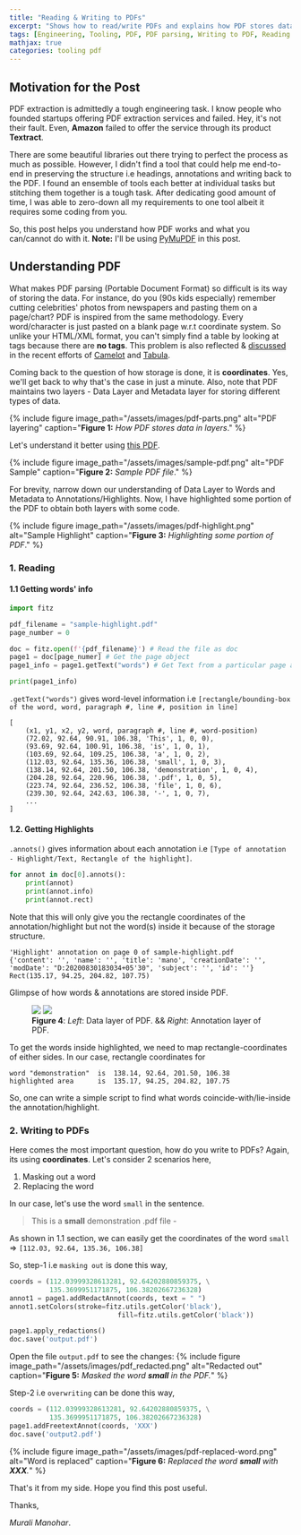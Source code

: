 ```yaml
---
title: "Reading & Writing to PDFs"
excerpt: "Shows how to read/write PDFs and explains how PDF stores data"
tags: [Engineering, Tooling, PDF, PDF parsing, Writing to PDF, Reading PDFs]
mathjax: true
categories: tooling pdf
---
```


## Motivation for the Post

PDF extraction is admittedly a tough engineering task. I know people who founded startups offering PDF extraction services and failed. Hey, it's not their fault. Even, __Amazon__ failed to offer the service through its product __Textract__. 

There are some beautiful libraries out there trying to perfect the process as much as possible. However, I didn't find a tool that could help me end-to-end in preserving the structure i.e headings, annotations and writing back to the PDF. I found an ensemble of tools each better at individual tasks but stitching them together is a tough task. After dedicating good amount of time, I was able to zero-down all my requirements to one tool albeit it requires some coding from you.

So, this post helps you understand how PDF works and what you can/cannot do with it. __Note:__ I'll be using [PyMuPDF](https://pymupdf.readthedocs.io/en/latest/) in this post.

## Understanding PDF 

What makes PDF parsing (Portable Document Format) so difficult is its way of storing the data. For instance, do you (90s kids especially) remember cutting celebrities' photos from newspapers and pasting them on a page/chart? PDF is inspired from the same methodology. Every word/character is just pasted on a blank page w.r.t coordinate system. So unlike your HTML/XML format, you can't simply find a table by looking at tags because there are __no tags__. This problem is also reflected & [discussed](https://youtu.be/99A9Fz6uHAA) in the recent efforts of [Camelot](https://camelot-py.readthedocs.io/en/master/) and [Tabula](https://tabula-py.readthedocs.io/en/latest/).

Coming back to the question of how storage is done, it is __coordinates__. Yes, we'll get back to why that's the case in just a minute. Also, note that PDF maintains two layers - Data Layer and Metadata layer for storing different types of data.

{% include figure image_path="/assets/images/pdf-parts.png" alt="PDF layering" caption="__Figure 1:__ _How PDF stores data in layers_." %}

Let's understand it better using [this PDF](http://africau.edu/images/default/sample.pdf).

{% include figure image_path="/assets/images/sample-pdf.png" alt="PDF Sample" caption="__Figure 2:__ _Sample PDF file_." %}

For brevity, narrow down our understanding of Data Layer to Words and Metadata to Annotations/Highlights. Now, I have highlighted some portion of the PDF to obtain both layers with some code.

{% include figure image_path="/assets/images/pdf-highlight.png" alt="Sample Highlight" caption="__Figure 3:__ _Highlighting some portion of PDF_." %}

### 1. Reading
#### 1.1 Getting words' info

```python
import fitz

pdf_filename = "sample-highlight.pdf"
page_number = 0

doc = fitz.open(f'{pdf_filename}') # Read the file as doc
page1 = doc[page_numer] # Get the page object
page1_info = page1.getText("words") # Get Text from a particular page as a list of words.

print(page1_info)
```

 `.getText("words")` gives word-level information i.e `[rectangle/bounding-box of the word, word, paragraph #, line #, position in line]`

```
[
    (x1, y1, x2, y2, word, paragraph #, line #, word-position)
    (72.02, 92.64, 90.91, 106.38, 'This', 1, 0, 0),
    (93.69, 92.64, 100.91, 106.38, 'is', 1, 0, 1),
    (103.69, 92.64, 109.25, 106.38, 'a', 1, 0, 2),
    (112.03, 92.64, 135.36, 106.38, 'small', 1, 0, 3),
    (138.14, 92.64, 201.50, 106.38, 'demonstration', 1, 0, 4),
    (204.28, 92.64, 220.96, 106.38, '.pdf', 1, 0, 5),
    (223.74, 92.64, 236.52, 106.38, 'file', 1, 0, 6),
    (239.30, 92.64, 242.63, 106.38, '-', 1, 0, 7),
    ...
]
```

#### 1.2. Getting Highlights

 `.annots()` gives information about each annotation i.e `[Type of annotation - Highlight/Text, Rectangle of the highlight]`.

```python
for annot in doc[0].annots():
    print(annot)
    print(annot.info)
    print(annot.rect)
```

Note that this will only give you the rectangle coordinates of the annotation/highlight but not the word(s) inside it because of the storage structure.

```
'Highlight' annotation on page 0 of sample-highlight.pdf
{'content': '', 'name': '', 'title': 'mano', 'creationDate': '', 'modDate': "D:20200830183034+05'30", 'subject': '', 'id': ''}
Rect(135.17, 94.25, 204.82, 107.75)
```

Glimpse of how words & annotations are stored inside PDF.

<figure class="half">
    <a href="{{ site.url }}{{ site.baseurl }}/assets/images/pdf-text-only.png"><img src="{{ site.url }}{{ site.baseurl }}/assets/images/pdf-text-only.png"></a>
    <a href="{{ site.url }}{{ site.baseurl }}/assets/images/pdf-only-highlight.png"><img src="{{ site.url }}{{ site.baseurl }}/assets/images/pdf-only-highlight.png"></a>
    <figcaption><b>Figure 4</b>: <i>Left</i>: Data layer of PDF. && <i>Right</i>: Annotation layer of PDF.</figcaption>
</figure>

To get the words inside highlighted, we need to map rectangle-coordinates of either sides. In our case, rectangle coordinates for
```
word "demonstration"  is  138.14, 92.64, 201.50, 106.38
highlighted area      is  135.17, 94.25, 204.82, 107.75
```
So, one can write a simple script to find what words coincide-with/lie-inside the annotation/highlight.

### 2. Writing to PDFs

Here comes the most important question, how do you write to PDFs? Again, its using __coordinates__. Let's consider 2 scenarios here,

1. Masking out a word
2. Replacing the word

In our case, let's use the word `small` in the sentence.
> This is a __small__ demonstration .pdf file -

As shown in 1.1 section, we can easily get the coordinates of the word `small`  => `[112.03, 92.64, 135.36, 106.38]`

So, step-1 i.e `masking out` is done this way,
```python
coords = (112.03999328613281, 92.64202880859375, \
          135.3699951171875, 106.38202667236328)
annot1 = page1.addRedactAnnot(coords, text = " ")
annot1.setColors(stroke=fitz.utils.getColor('black'),
                           fill=fitz.utils.getColor('black'))

page1.apply_redactions()
doc.save('output.pdf')
```
Open the file `output.pdf` to see the changes:
{% include figure image_path="/assets/images/pdf_redacted.png" alt="Redacted out" caption="__Figure 5:__ _Masked the word __small__ in the PDF._" %}

Step-2 i.e `overwriting` can be done this way,

```python
coords = (112.03999328613281, 92.64202880859375, \
          135.3699951171875, 106.38202667236328)
page1.addFreetextAnnot(coords, 'XXX')
doc.save('output2.pdf')
```
{% include figure image_path="/assets/images/pdf-replaced-word.png" alt="Word is replaced" caption="__Figure 6:__ _Replaced the word __small__ with __XXX__._" %}

That's it from my side. Hope you find this post useful.

Thanks,

_Murali Manohar_.